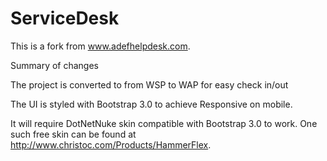 ServiceDesk
===========
This is a fork from www.adefhelpdesk.com.

Summary of changes

The project is converted to from WSP to WAP for easy check in/out

The UI is styled with Bootstrap 3.0 to achieve Responsive on mobile.

It will require DotNetNuke skin compatible with Bootstrap 3.0 to work.  One such free skin can be found at  http://www.christoc.com/Products/HammerFlex.
